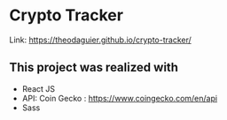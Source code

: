 # Crypto Tracker

Link: https://theodaguier.github.io/crypto-tracker/

## This project was realized with 

- React JS
- API: Coin Gecko : https://www.coingecko.com/en/api
- Sass
